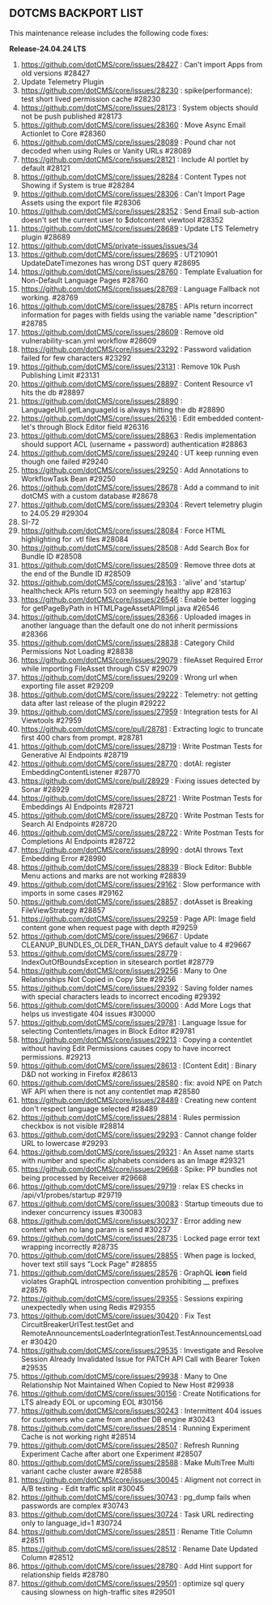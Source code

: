 ## DOTCMS BACKPORT LIST

This maintenance release includes the following code fixes:

**Release-24.04.24 LTS**

1. https://github.com/dotCMS/core/issues/28427 : Can't import Apps from old versions #28427
2. Update Telemetry Plugin
3. https://github.com/dotCMS/core/issues/28230 : spike(performance): test short lived permission cache #28230
4. https://github.com/dotCMS/core/issues/28173 : System objects should not be push published #28173
5. https://github.com/dotCMS/core/issues/28360 : Move Async Email Actionlet to Core #28360
6. https://github.com/dotCMS/core/issues/28089 : Pound char not decoded when using Rules or Vanity URLs #28089
7. https://github.com/dotCMS/core/issues/28121 : Include AI portlet by default #28121
8. https://github.com/dotCMS/core/issues/28284 : Content Types not Showing if System is true #28284
9. https://github.com/dotCMS/core/issues/28306 : Can't Import Page Assets using the export file #28306
10. https://github.com/dotCMS/core/issues/28352 : Send Email sub-action doesn't set the current user to $dotcontent viewtool #28352
11. https://github.com/dotCMS/core/issues/28689 : Update LTS Telemetry plugin #28689
12. https://github.com/dotCMS/private-issues/issues/34
13. https://github.com/dotCMS/core/issues/28695 : UT210901 UpdateDateTimezones has wrong DST query #28695
14. https://github.com/dotCMS/core/issues/28760 : Template Evaluation for Non-Default Language Pages #28760
15. https://github.com/dotCMS/core/issues/28769 : Language Fallback not working. #28769
16. https://github.com/dotCMS/core/issues/28785 : APIs return incorrect information for pages with fields using the variable name "description" #28785
17. https://github.com/dotCMS/core/issues/28609 : Remove old vulnerability-scan.yml workflow #28609
18. https://github.com/dotCMS/core/issues/23292 : Password validation failed for few characters #23292
19. https://github.com/dotCMS/core/issues/23131 : Remove 10k Push Publishing Limit #23131
20. https://github.com/dotCMS/core/issues/28897 : Content Resource v1 hits the db #28897
21. https://github.com/dotCMS/core/issues/28890 : LanguageUtil.getLanguageId is always hitting the db #28890
22. https://github.com/dotCMS/core/issues/26316 : Edit embedded content-let's through Block Editor field #26316
23. https://github.com/dotCMS/core/issues/28863 : Redis implementation should support ACL (username + password) authentication #28863
24. https://github.com/dotCMS/core/issues/29240 : UT keep running even though one failed #29240
25. https://github.com/dotCMS/core/issues/29250 : Add Annotations to WorkflowTask Bean #29250
26. https://github.com/dotCMS/core/issues/28678 : Add a command to init dotCMS with a custom database #28678
27. https://github.com/dotCMS/core/issues/29304 : Revert telemetry plugin to 24.05.29 #29304
28. SI-72
29. https://github.com/dotCMS/core/issues/28084 : Force HTML highlighting for .vtl files #28084
30. https://github.com/dotCMS/core/issues/28508 : Add Search Box for Bundle ID #28508
31. https://github.com/dotCMS/core/issues/28509 : Remove three dots at the end of the Bundle ID #28509
32. https://github.com/dotCMS/core/issues/28163 : 'alive' and 'startup' healthcheck APIs return 503 on seemingly healthy app #28163
33. https://github.com/dotCMS/core/issues/26546 : Enable better logging for getPageByPath in HTMLPageAssetAPIImpl.java #26546
34. https://github.com/dotCMS/core/issues/28366 : Uploaded images in another language than the default one do not inherit permissions #28366
35. https://github.com/dotCMS/core/issues/28838 : Category Child Permissions Not Loading #28838
36. https://github.com/dotCMS/core/issues/29079 : fileAsset Required Error while importing FileAsset through CSV #29079
37. https://github.com/dotCMS/core/issues/29209 : Wrong url when exporting file asset #29209
38. https://github.com/dotCMS/core/issues/29222 : Telemetry: not getting data after last release of the plugin #29222
39. https://github.com/dotCMS/core/issues/27959 : Integration tests for AI Viewtools #27959
40. https://github.com/dotCMS/core/pull/28781 : Extracting logic to truncate first 400 chars from prompt. #28781
41. https://github.com/dotCMS/core/issues/28719 : Write Postman Tests for Generative AI Endpoints #28719
42. https://github.com/dotCMS/core/issues/28770 : dotAI: register EmbeddingContentListener #28770
43. https://github.com/dotCMS/core/pull/28929 : Fixing issues detected by Sonar #28929
44. https://github.com/dotCMS/core/issues/28721 : Write Postman Tests for Embeddings AI Endpoints #28721
45. https://github.com/dotCMS/core/issues/28720 : Write Postman Tests for Search AI Endpoints #28720
46. https://github.com/dotCMS/core/issues/28722 : Write Postman Tests for Completions AI Endpoints #28722
47. https://github.com/dotCMS/core/issues/28990 : dotAI throws Text Embedding Error #28990
48. https://github.com/dotCMS/core/issues/28839 : Block Editor: Bubble Menu actions and marks are not working #28839
49. https://github.com/dotCMS/core/issues/29162 : Slow performance with imports in some cases #29162
50. https://github.com/dotCMS/core/issues/28857 : dotAsset is Breaking FileViewStrategy #28857
51. https://github.com/dotCMS/core/issues/29259 : Page API: Image field content gone when request page with depth #29259
52. https://github.com/dotCMS/core/issues/29667 : Update CLEANUP_BUNDLES_OLDER_THAN_DAYS default value to 4 #29667
53. https://github.com/dotCMS/core/issues/28779 : IndexOutOfBoundsException in sitesearch portlet #28779
54. https://github.com/dotCMS/core/issues/29256 : Many to One Relationships Not Copied in Copy Site #29256
55. https://github.com/dotCMS/core/issues/29392 : Saving folder names with special characters leads to incorrect encoding #29392
56. https://github.com/dotCMS/core/issues/30000 : Add More Logs that helps us investigate 404 issues #30000
57. https://github.com/dotCMS/core/issues/29781 : Language Issue for selecting Contentlets/images in Block Editor #29781
58. https://github.com/dotCMS/core/issues/29213 : Copying a contentlet without having Edit Permissions causes copy to have incorrect permissions. #29213
59. https://github.com/dotCMS/core/issues/28613 : [Content Edit] : Binary D&D not working in Firefox #28613
60. https://github.com/dotCMS/core/issues/28580 : fix: avoid NPE on Patch WF API when there is not any contentlet map #28580
61. https://github.com/dotCMS/core/issues/28489 : Creating new content don't respect language selected #28489
62. https://github.com/dotCMS/core/issues/28814 : Rules permission checkbox is not visible #28814
63. https://github.com/dotCMS/core/issues/29293 : Cannot change folder URL to lowercase #29293
64. https://github.com/dotCMS/core/issues/29321 : An Asset name starts with number and specific alphabets considers as an Image #29321
65. https://github.com/dotCMS/core/issues/29668 : Spike: PP bundles not being processed by Receiver #29668
66. https://github.com/dotCMS/core/issues/29719 : relax ES checks in /api/v1/probes/startup #29719
67. https://github.com/dotCMS/core/issues/30083 : Startup timeouts due to indexer concurrency issues #30083
68. https://github.com/dotCMS/core/issues/30237 : Error adding new content when no lang param is send #30237
69. https://github.com/dotCMS/core/issues/28735 : Locked page error text wrapping incorrectly #28735
70. https://github.com/dotCMS/core/issues/28855 : When page is locked, hover text still says "Lock Page" #28855
71. https://github.com/dotCMS/core/issues/28576 : GraphQL __icon__ field violates GraphQL introspection convention prohibiting __ prefixes #28576
72. https://github.com/dotCMS/core/issues/29355 : Sessions expiring unexpectedly when using Redis #29355
73. https://github.com/dotCMS/core/issues/30420 : Fix Test CircuitBreakerUrlTest.testGet and RemoteAnnouncementsLoaderIntegrationTest.TestAnnouncementsLoader #30420
74. https://github.com/dotCMS/core/issues/29535 : Investigate and Resolve Session Already Invalidated Issue for PATCH API Call with Bearer Token #29535
75. https://github.com/dotCMS/core/issues/29938 : Many to One Relationship Not Maintained When Copied to New Host #29938
76. https://github.com/dotCMS/core/issues/30156 : Create Notifications for LTS already EOL or upcoming EOL #30156
77. https://github.com/dotCMS/core/issues/30243 : Intermittent 404 issues for customers who came from another DB engine #30243
78. https://github.com/dotCMS/core/issues/28514 : Running Experiment Cache is not working right #28514
79. https://github.com/dotCMS/core/issues/28507 : Refresh Running Experiment Cache after abort one Experiment #28507
80. https://github.com/dotCMS/core/issues/28588 : Make MultiTree Multi variant cache cluster aware #28588
81. https://github.com/dotCMS/core/issues/30045 : Aligment not correct in A/B testing - Edit traffic split #30045
82. https://github.com/dotCMS/core/issues/30743 : pg_dump fails when passwords are complex #30743
83. https://github.com/dotCMS/core/issues/30724 : Task URL redirecting only to language_id=1 #30724
84. https://github.com/dotCMS/core/issues/28511 : Rename Title Column #28511
85. https://github.com/dotCMS/core/issues/28512 : Rename Date Updated Column #28512
86. https://github.com/dotCMS/core/issues/28780 : Add Hint support for relationship fields #28780
87. https://github.com/dotCMS/core/issues/29501 : optimize sql query causing slowness on high-traffic sites #29501
